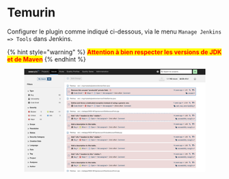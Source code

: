 # Temurin

Configurer le plugin comme indiqué ci-dessous, via le menu `Manage Jenkins => Tools` dans Jenkins.

{% hint style="warning" %}
<mark style="color:red;">**Attention à bien respecter les versions de JDK et de Maven**</mark>
{% endhint %}

<figure><img src="../../.gitbook/assets/image (7).png" alt=""><figcaption></figcaption></figure>
